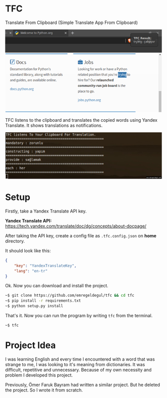 # TFC
Translate From Clipboard (Simple Translate App From Clipboard)

![TFC](images/tfc.png)

TFC listens to the clipboard and translates the copied words using Yandex Translate. It shows translations as notifications.

![TFC](images/tfcPicture.jpg)

# Setup
Firstly, take a Yandex Translate API key.

**Yandex Translate API:** https://tech.yandex.com/translate/doc/dg/concepts/about-docpage/

After taking the API key, create a config file as `.tfc.config.json` on **home** directory.

It should look like this:

```json
{
    "key": "YandexTranslateKey",
    "lang": "en-tr"
}
```
Ok. Now you can download and install the project.

```bash
~$ git clone https://github.com/emregeldegul/tfc && cd tfc
~$ pip install -r requirements.txt
~$ python setup.py install
```

That's it. Now you can run the program by writing `tfc` from the terminal.

```bash
~$ tfc
```

# Project Idea

I was learning English and every time I encountered with a word that was strange to me, I was looking to it's meaning from dictionaries. It was difficult, repetitive and unnecessary. Because of my own necessity and problem I developed this project.

Previously, Ömer Faruk Bayram had written a similar project. But he deleted the project. So I wrote it from scratch.
